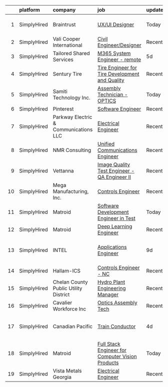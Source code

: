 

|    | platform    | company                               | job                                                                                                                                                          | update_time   | location                          |
|---:|:------------|:--------------------------------------|:-------------------------------------------------------------------------------------------------------------------------------------------------------------|:--------------|:----------------------------------|
|  1 | SimplyHired | Braintrust                            | [UX/UI Designer](https://www.simplyhired.com/job/aqadmS5h8gdskGoYBGo_SnjrPnTb2bvjlUQE3Q3Dt2S7gVzf-5dm7g?q=visual+engineer)                                   | Today         | San Francisco, CA                 |
|  2 | SimplyHired | Vali Cooper International             | [Civil Engineer/Designer](https://www.simplyhired.com/job/kiLveJ_78OG_yOmTXP6X7ZT1NADX3xC7jLb0oSeqdZxwU-AxChArMw?q=visual+engineer)                          | Recently      | New Orleans, LA                   |
|  3 | SimplyHired | Tailored Shared Services              | [M365 System Engineer - remote](https://www.simplyhired.com/job/ZmNjo0LeLuInXVUjzG0oLeCmUbjjD9hbCtVDtFgkTz1MvxH_ZGyVCA?q=visual+engineer)                    | 5d            | Remote                            |
|  4 | SimplyHired | Sentury Tire                          | [Tire Engineer for Tire Development and Quality](https://www.simplyhired.com/job/N8Wkbo4c9aD7xiXKdZlRU3C5iE1r9nBTugFfU8dkzUkjqTw3tUBTuQ?q=visual+engineer)   | Recently      | Hialeah, FL                       |
|  5 | SimplyHired | Samiti Technology Inc.                | [Assembly Technician - OPTICS](https://www.simplyhired.com/job/9JYd0PZ15z7hZvkiV2B9dbKknhWcwgo6Crfp9sfOblS751EGciG2dQ?q=visual+engineer)                     | Today         | Santa Clara, CA                   |
|  6 | SimplyHired | Pinterest                             | [Software Engineer](https://www.simplyhired.com/job/-er4LmsEOyh0la86mNQ-iNIwSqSCgdl37lQG9R7N3qjaTbrG4aQ3tA?q=visual+engineer)                                | Recently      | Remote                            |
|  7 | SimplyHired | Parkway Electric & Communications LLC | [Electrical Engineer](https://www.simplyhired.com/job/USKrkUPffAtlJQ8ie9ZRYx_3HZhBSMvg5QsoWenX0kv1iKFJrGvTnA?q=visual+engineer)                              | Recently      | Holland, MI                       |
|  8 | SimplyHired | NMR Consulting                        | [Unified Communications Engineer](https://www.simplyhired.com/job/doCcEiG0_TNsVhhv4N06zw77rr3a9WW5gzz0SLrNWpOrAyfbjLUexQ?q=visual+engineer)                  | Recently      | Colorado Springs, CO              |
|  9 | SimplyHired | Vettanna                              | [Image Quality Test Engineer - QA Engineer II](https://www.simplyhired.com/job/lVQgj6-ZezFdf5mMFN0pHuZeTpu6fa_zMZEck0xFlayh5bZeU9WfEQ?q=visual+engineer)     | Recently      | Sunnyvale, CA                     |
| 10 | SimplyHired | Mega Manufacturing, Inc.              | [Controls Engineer](https://www.simplyhired.com/job/A-PuLvSL_MSX4LQRH98oIWQQrXj2TQ7eGS_jFvpYgV-Fy8o4GRfiNw?q=visual+engineer)                                | Recently      | Rockford, IL                      |
| 11 | SimplyHired | Matroid                               | [Software Development Engineer in Test](https://www.simplyhired.com/job/shz-IxAPVCwuYJzjZwgsOjAwfIrkkHXIJBvh3XHTZiVnlM3DVO6jww?q=visual+engineer)            | Today         | Palo Alto, CA                     |
| 12 | SimplyHired | Matroid                               | [Deep Learning Engineer](https://www.simplyhired.com/job/L50cw1OxPEupvuLzaVqtTZm9fL64v3RwzeQJxVvKMG5jtWfaN4WaWQ?q=visual+engineer)                           | Recently      | Palo Alto, CA                     |
| 13 | SimplyHired | INTEL                                 | [Applications Engineer](https://www.simplyhired.com/job/pjr1wYAGYRy9K5xq4kw5gRnXDomKKs83t6INyeHmGWlpuROPVGwEqg?q=visual+engineer)                            | 9d            | Santa Clara, CA +4 locations      |
| 14 | SimplyHired | Hallam-ICS                            | [Controls Engineer - NC](https://www.simplyhired.com/job/DOGd1C5hBebf7bjHF04ZQmod2c1lYghbzwR0BEiad8ecdQ1pyL6f4w?q=visual+engineer)                           | Recently      | Apex, NC                          |
| 15 | SimplyHired | Chelan County Public Utility District | [Hydro Plant Engineering Manager](https://www.simplyhired.com/job/AM7-36df4bXcSStXsQHwEWM4Iyliq3itua61rmE5EYhAEcIm7ogQZQ?q=visual+engineer)                  | Recently      | Wenatchee, WA                     |
| 16 | SimplyHired | Cavalier Workforce Inc                | [Optics Assembly Tech](https://www.simplyhired.com/job/6tILD7XM6ImXSoNJOePjEih9Ml_khmVLqw5YIDNRXVFQF0AlbUpZeA?q=visual+engineer)                             | Recently      | Santa Clara, CA                   |
| 17 | SimplyHired | Canadian Pacific                      | [Train Conductor](https://www.simplyhired.com/job/gYbUrZJdWowtjxJqbmNiWrPfUuvJszI2JwCRCNDlbNeHwp24nOALhQ?q=visual+engineer)                                  | 4d            | Saratoga Springs, NY +5 locations |
| 18 | SimplyHired | Matroid                               | [Full Stack Engineer for Computer Vision Products](https://www.simplyhired.com/job/SyUs8nvFfpm6K0EElJ9_gXvcywOOur9aeuIeVEAFh4hLVEYb54egPA?q=visual+engineer) | Today         | Palo Alto, CA                     |
| 19 | SimplyHired | Vista Metals Georgia                  | [Electrical Engineer](https://www.simplyhired.com/job/MQRIfDarrGRKT9q4NnIcI1CegcN7EW1CvYfd7u1JnC1A8FGbSV4fMw?q=visual+engineer)                              | Recently      | Adairsville, GA                   |